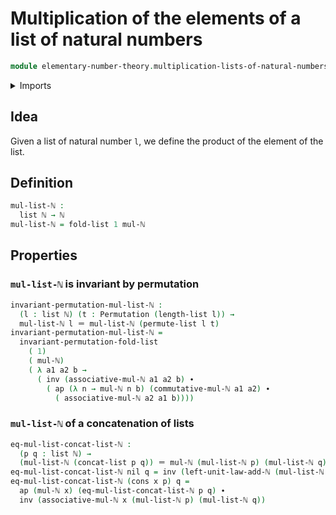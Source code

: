 # Multiplication of the elements of a list of natural numbers

```agda
module elementary-number-theory.multiplication-lists-of-natural-numbers where
```

<details><summary>Imports</summary>

```agda
open import foundation.identity-types

open import elementary-number-theory.multiplication-natural-numbers
open import elementary-number-theory.natural-numbers
open import elementary-number-theory.addition-natural-numbers

open import lists.lists
open import lists.permutation-lists
open import lists.concatenation-lists

open import finite-group-theory.permutations-standard-finite-types
```

</details>

## Idea

Given a list of natural number `l`, we define the product of the element of the
list.

## Definition

```agda
mul-list-ℕ :
  list ℕ → ℕ
mul-list-ℕ = fold-list 1 mul-ℕ
```

## Properties

### `mul-list-ℕ` is invariant by permutation

```agda
invariant-permutation-mul-list-ℕ :
  (l : list ℕ) (t : Permutation (length-list l)) →
  mul-list-ℕ l ＝ mul-list-ℕ (permute-list l t)
invariant-permutation-mul-list-ℕ =
  invariant-permutation-fold-list
    ( 1)
    ( mul-ℕ)
    ( λ a1 a2 b →
      ( inv (associative-mul-ℕ a1 a2 b) ∙
        ( ap (λ n → mul-ℕ n b) (commutative-mul-ℕ a1 a2) ∙
          ( associative-mul-ℕ a2 a1 b))))
```

### `mul-list-ℕ` of a concatenation of lists

```agda
eq-mul-list-concat-list-ℕ :
  (p q : list ℕ) →
  (mul-list-ℕ (concat-list p q)) ＝ mul-ℕ (mul-list-ℕ p) (mul-list-ℕ q)
eq-mul-list-concat-list-ℕ nil q = inv (left-unit-law-add-ℕ (mul-list-ℕ q))
eq-mul-list-concat-list-ℕ (cons x p) q =
  ap (mul-ℕ x) (eq-mul-list-concat-list-ℕ p q) ∙
  inv (associative-mul-ℕ x (mul-list-ℕ p) (mul-list-ℕ q))
```
